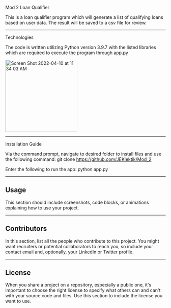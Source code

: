Mod 2 Loan Qualifier

This is a loan qualifier program which will generate a list of qualifying loans based on user data.  The result will be saved to a csv file for review.

---

Technologies

The code is written utilizing Python version 3.9.7 with the listed libraries which are required to execute the program through app.py

<img width="226" alt="Screen Shot 2022-04-10 at 11 34 03 AM" src="https://user-images.githubusercontent.com/101614932/162634449-42cc7441-0e94-40d9-b45d-45bdc7933c44.png">

---

Installation Guide

Via the command prompt, navigate to desired folder to install files and use the following command:
  git clone https://github.com/JEKlektik/Mod_2
  
Enter the following to run the app:
  python app.py

---

## Usage

This section should include screenshots, code blocks, or animations explaining how to use your project.

---

## Contributors

In this section, list all the people who contribute to this project. You might want recruiters or potential collaborators to reach you, so include your contact email and, optionally, your LinkedIn or Twitter profile.

---

## License

When you share a project on a repository, especially a public one, it's important to choose the right license to specify what others can and can't with your source code and files. Use this section to include the license you want to use.
